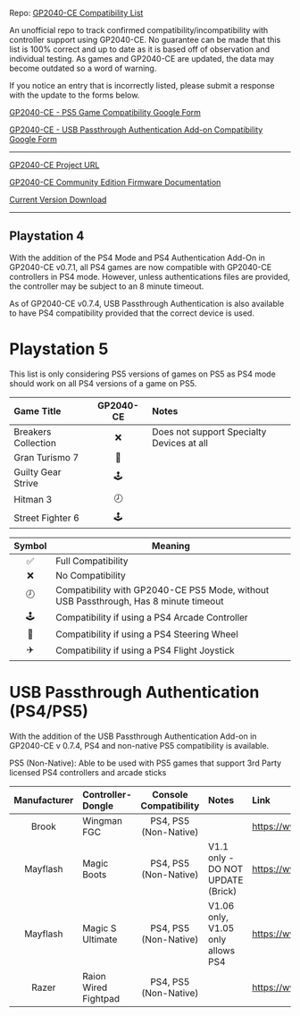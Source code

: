 Repo: [GP2040-CE Compatibility List](https://github.com/InfraredAces/GP2040-CE-Compatibility-List)

An unofficial repo to track confirmed compatibility/incompatibility with controller support using GP2040-CE. No guarantee can be made that this list is 100% correct and up to date as it is based off of observation and individual testing. As games and GP2040-CE are updated, the data may become outdated so a word of warning.

If you notice an entry that is incorrectly listed, please submit a response with the update to the forms below.

[GP2040-CE - PS5 Game Compatibility Google Form](https://forms.gle/5G8N6FiZHyZYVgox6)

[GP2040-CE - USB Passthrough Authentication Add-on Compatibility Google Form](https://forms.gle/9SeHYNZwP9sDN49g7)

---

[GP2040-CE Project URL](https://github.com/OpenStickCommunity/GP2040-CE)

[GP2040-CE Community Edition Firmware Documentation](https://gp2040-ce.info/#/)

[Current Version Download](https://gp2040-ce.info/#/download)

---
## Playstation 4

With the addition of the PS4 Mode and PS4 Authentication Add-On in GP2040-CE v0.7.1, all PS4 games are now compatible with GP2040-CE controllers in PS4 mode. However, unless authentications files are provided, the controller may be subject to an 8 minute timeout.

As of GP2040-CE v0.7.4, USB Passthrough Authentication is also available to have PS4 compatibility provided that the correct device is used.

# Playstation 5

This list is only considering PS5 versions of games on PS5 as PS4 mode should work on all PS4 versions of a game on PS5.

| Game Title          |  GP2040-CE  | Notes                                     |
|:--------------------|:-----------:|:------------------------------------------|
| Breakers Collection |      ❌      | Does not support Specialty Devices at all |
| Gran Turismo 7      |      🚗      |                                           |
| Guilty Gear Strive  |     🕹️      |                                           |
| Hitman 3            |      🕗      |                                           |
| Street Fighter 6    |     🕹️      |                                           |

| Symbol | Meaning                                                     |
|:------:|-------------------------------------------------------------|
|    ✅   | Full Compatibility                                          |
|    ❌   | No Compatibility                                            |
|    🕗   | Compatibility with GP2040-CE PS5 Mode, without USB Passthrough, Has 8 minute timeout |
|    🕹️   | Compatibility if using a PS4 Arcade Controller              |
|    🚗   | Compatibility if using a PS4 Steering Wheel                 |
|    ✈️   | Compatibility if using a PS4 Flight Joystick                |

# USB Passthrough Authentication (PS4/PS5)

With the addition of the USB Passthrough Authentication Add-on in GP2040-CE v 0.7.4, PS4 and non-native PS5 compatibility is available.

PS5 (Non-Native): Able to be used with PS5 games that support 3rd Party licensed PS4 controllers and arcade sticks

|  Manufacturer  | Controller-Dongle    |  Console Compatibility  | Notes                             | Link                                                          |
|:--------------:|:---------------------|:-----------------------:|:----------------------------------|:--------------------------------------------------------------|
|     Brook      | Wingman FGC          |  PS4, PS5 (Non-Native)  |                                   | https://www.brookaccessory.com/products/wingmanfgc/index.html |
|    Mayflash    | Magic Boots          |  PS4, PS5 (Non-Native)  | V1.1 only - DO NOT UPDATE (Brick) | https://www.mayflash.com/product/MAGPS4.html                  |
|    Mayflash    | Magic S Ultimate     |  PS4, PS5 (Non-Native)  | V1.06 only, V1.05 only allows PS4 | https://www.mayflash.com/product/magic_s_ultimate.html        |
|     Razer      | Raion Wired Fightpad |  PS4, PS5 (Non-Native)  |                                   | https://www.razer.com/eu-en/console-controllers/razer-raion   |
